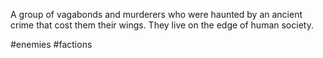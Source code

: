 A group of vagabonds and murderers who were haunted by an ancient crime that cost them their wings.  They live on the edge of human society.

#enemies #factions 
